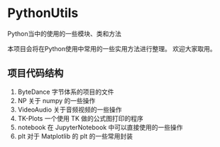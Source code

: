 # PythonUtils
Python当中的使用的一些模块、类和方法

本项目会将在Python使用中常用的一些实用方法进行整理。
欢迎大家取用。

## 项目代码结构

1. ByteDance 字节体系的项目的文件
2. NP 关于 numpy 的一些操作
3. VideoAudio 关于音频视频的一些操作
4. TK-Plots 一个使用 TK 做的公式图打印的程序
5. notebook 在 JupyterNotebook 中可以直接使用的一些操作
6. plt 对于 Matplotlib 的 plt 的一些常用封装